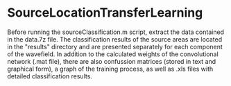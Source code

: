 # SourceLocationTransferLearning
Before running the sourceClassification.m script, extract the data contained in the data.7z file.
The classification results of the source areas are located in the "results" directory and are presented separately for each component of the wavefield. 
In addition to the calculated weights of the convolutional network (.mat file), there are also confussion matrices (stored in text and graphical form), a graph of the training process, as well as .xls files with detailed classification results.  


